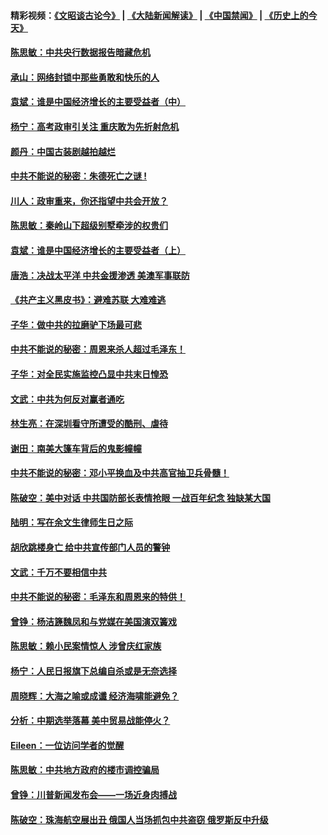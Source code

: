 #### 精彩视频：[《文昭谈古论今》](https://github.com/gfw-breaker/wenzhao/blob/master/README.md?t=11151231) | [《大陆新闻解读》](https://github.com/gfw-breaker/ntdtv-comedy/blob/master/README.md?t=11151231) | [《中国禁闻》](https://github.com/gfw-breaker/ntdtv-news/blob/master/README.md?t=11151231) | [《历史上的今天》](https://github.com/gfw-breaker/today-in-history/blob/master/README.md?t=11151231) 

#### [陈思敏：中共央行数据报告暗藏危机](../pages/news207/a1399383.md?t=11151231) 

#### [承山：网络封锁中那些勇敢和快乐的人](../pages/news207/a1399382.md?t=11151231) 

#### [袁斌：谁是中国经济增长的主要受益者（中）](../pages/news207/a1399380.md?t=11151231) 

#### [杨宁：高考政审引关注 重庆敢为先折射危机](../pages/news207/a1399345.md?t=11151231) 

#### [颜丹：中国古装剧越拍越烂](../pages/news207/a1399344.md?t=11151231) 

#### [中共不能说的秘密：朱德死亡之谜 !](../pages/news207/a1399293.md?t=11151231) 


#### [川人：政审重来，你还指望中共会开放？](../pages/news207/a1399258.md?t=11151231) 

#### [陈思敏：秦岭山下超级别墅牵涉的权贵们](../pages/news207/a1399255.md?t=11151231) 

#### [袁斌：谁是中国经济增长的主要受益者（上）](../pages/news207/a1399253.md?t=11151231) 

#### [唐浩：决战太平洋 中共金援渗透 美澳军事联防](../pages/news207/a1399249.md?t=11151231) 

#### [《共产主义黑皮书》：避难苏联 大难难逃](../pages/news207/a1399238.md?t=11151231) 

#### [子华：做中共的拉磨驴下场最可悲](../pages/news207/a1399209.md?t=11151231) 

#### [中共不能说的秘密：周恩来杀人超过毛泽东！](../pages/news207/a1398975.md?t=11151231) 


#### [子华：对全民实施监控凸显中共末日惶恐](../pages/news207/a1399091.md?t=11151231) 

#### [文武：中共为何反对赢者通吃](../pages/news207/a1398961.md?t=11151231) 

#### [林生亮：在深圳看守所遭受的酷刑、虐待](../pages/news207/a1399017.md?t=11151231) 

#### [谢田：南美大篷车背后的鬼影幢幢](../pages/news207/a1399016.md?t=11151231) 

#### [中共不能说的秘密：邓小平换血及中共高官抽卫兵骨髓！](../pages/news207/a1398976.md?t=11151231) 

#### [陈破空：美中对话 中共国防部长表情抢眼 一战百年纪念 独缺某大国](../pages/news207/a1399014.md?t=11151231) 

#### [陆明：写在余文生律师生日之际](../pages/news207/a1398986.md?t=11151231) 

#### [胡欣跳楼身亡 给中共宣传部门人员的警钟](../pages/news207/a1398962.md?t=11151231) 

#### [文武：千万不要相信中共](../pages/news207/a1398959.md?t=11151231) 


#### [中共不能说的秘密：毛泽东和周恩来的特供！](../pages/news207/a1398811.md?t=11151231) 

#### [曾铮：杨洁篪魏凤和与党媒在美国演双簧戏](../pages/news207/a1398871.md?t=11151231) 

#### [陈思敏：赖小民案情惊人 涉曾庆红家族](../pages/news207/a1398870.md?t=11151231) 

#### [杨宁：人民日报旗下总编自杀或是无奈选择](../pages/news207/a1398781.md?t=11151231) 

#### [周晓辉：大海之喻或成谶 经济海啸能避免？](../pages/news207/a1398735.md?t=11151231) 

#### [分析：中期选举落幕 美中贸易战能停火？](../pages/news207/a1398734.md?t=11151231) 

#### [Eileen：一位访问学者的觉醒](../pages/news207/a1398732.md?t=11151231) 

#### [陈思敏：中共地方政府的楼市调控骗局](../pages/news207/a1398730.md?t=11151231) 

#### [曾铮：川普新闻发布会——一场近身肉搏战](../pages/news207/a1398706.md?t=11151231) 

#### [陈破空：珠海航空展出丑 俄国人当场抓包中共盗窃 俄罗斯反中升级](../pages/news207/a1398705.md?t=11151231) 

